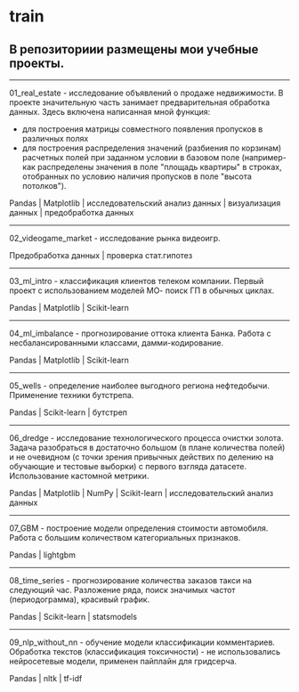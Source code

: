# train

## В репозиториии размещены мои учебные проекты.

************************************************************
01_real_estate - исследование объявлений о продаже недвижимости.
В проекте значительную часть занимает предварительная обработка данных. Здесь включена написанная мной функция:
- для построения матрицы совместного появления пропусков в различных полях
- для построения распределения значений (разбиения по корзинам) расчетных полей при заданном условии в базовом поле (например- как распределены значения в поле "площадь квартиры" в строках, отобранных по условию наличия пропусков в поле "высота потолков").

Pandas | Matplotlib | исследовательский анализ данных | визуализация данных | предобработка данных

************************************************************
02_videogame_market - исследование рынка видеоигр.

Предобработка данных | проверка cтат.гипотез

************************************************************
03_ml_intro - классификация клиентов телеком компании.
Первый проект с использованием моделей МО- поиск ГП в обычных циклах.

Pandas | Matplotlib | Scikit-learn

************************************************************
04_ml_imbalance - прогнозирование оттока клиента Банка.
Работа с несбалансированными классами, дамми-кодирование.

Pandas | Matplotlib | Scikit-learn

************************************************************
05_wells - определение наиболее выгодного региона нефтедобычи.
Применение техники бутстрепа.

Pandas | Scikit-learn | бутстреп

************************************************************
06_dredge - исследование технологического процесса очистки золота.
Задача разобраться в достаточно большом (в плане количества полей) и не очевидном (с точки зрения привычных действих по делению на обучающие и тестовые выборки) с первого взгляда датасете. Использование кастомной метрики.

Pandas | Matplotlib | NumPy | Scikit-learn | исследовательский анализ данных

************************************************************
07_GBM - построение модели определения стоимости автомобиля.
Работа с большим количеством категориальных признаков.

Pandas | lightgbm

************************************************************
08_time_series - прогнозирование количества заказов такси на следующий час.
Разложение ряда, поиск значимых частот (периодограмма), красивый график.

Pandas | Scikit-learn | statsmodels

************************************************************
09_nlp_without_nn - обучение модели классификации комментариев.
Обработка текстов (классификация токсичности) - не использовались нейросетевые модели, применен пайплайн для гридсерча.

Pandas | nltk | tf-idf
